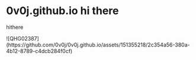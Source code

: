 # 0v0j.github.io hi there
<p> hithere </p>

<P>![QHG02387](https://github.com/0v0j/0v0j.github.io/assets/151355218/2c354a56-380a-4b12-8789-c4dcb284f0cf)</p>
